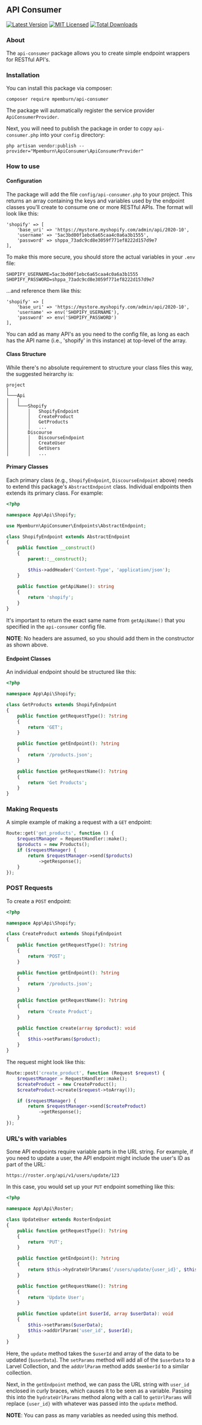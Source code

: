 ## API Consumer
[![Latest Version](https://img.shields.io/github/release/mpemburn/api-consumer.svg?style=flat-square)](https://github.com/spatie/laravel-analytics/releases)
[![MIT Licensed](https://img.shields.io/badge/license-MIT-brightgreen.svg?style=flat-square)](LICENSE.md)
[![Total Downloads](https://img.shields.io/packagist/dt/mpemburn/api-consumer.svg?style=flat-square)](https://packagist.org/packages/spatie/laravel-analytics)

### About
The `api-consumer` package allows you to create simple endpoint wrappers for RESTful API's.


### Installation

You can install this package via composer:

`composer require mpemburn/api-consumer`

The package will automatically register the service provider `ApiConsumerProvider`.

Next, you will need to publish the package in order to copy `api-consumer.php` into your `config` directory:
```
php artisan vendor:publish --provider="Mpemburn\ApiConsumer\ApiConsumerProvider"
``` 

### How to use
#### Configuration
The package will add the file `config/api-consumer.php` to your project.  This returns an array containing the keys and variables used by the endpoint classes you'll create to consume one or more RESTful APIs.  The format will look like this:

    'shopify' => [
        'base_uri' => 'https://mystore.myshopify.com/admin/api/2020-10',
        'username' => '5ac3bd00f1ebc6a65caa4c0a6a3b1555',
        'password' => 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
    ],
 
To make this more secure, you should store the actual variables in your `.env` file:

    SHOPIFY_USERNAME=5ac3bd00f1ebc6a65caa4c0a6a3b1555
    SHOPIFY_PASSWORD=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
 
...and reference them like this:

    'shopify' => [
        'base_uri' => 'https://mystore.myshopify.com/admin/api/2020-10',
        'username' => env('SHOPIFY_USERNAME'),
        'password' => env('SHOPIFY_PASSWORD')
    ],
    
You can add as many API's as you need to the config file, as long as each has the API name (i.e., 'shopify' in this instance) at top-level of the array.

#### Class Structure
While there's no absolute requirement to structure your class files this way, the suggested heirarchy is:
```
project
│   
└───Api
│   │   
│   └───Shopify
│       │   ShopifyEndpoint
│       │   CreateProduct
│       │   GetProducts
│       │   ...
│       Discourse
│       │   DiscourseEndpoint
│       │   CreateUser
│       │   GetUsers
│       │   ...
```

#### Primary Classes
Each primary class (e.g., `ShopifyEndpoint`, `DiscourseEndpoint` above) needs to extend this package's `AbstractEndpoint` class. Individual endpoints then extends its primary class.  For example:
```php
<?php

namespace App\Api\Shopify;

use Mpemburn\ApiConsumer\Endpoints\AbstractEndpoint;

class ShopifyEndpoint extends AbstractEndpoint
{
    public function __construct()
    {
        parent::__construct();

        $this->addHeader('Content-Type', 'application/json');
    }

    public function getApiName(): string
    {
        return 'shopify';
    }
}
```
It's important to return the exact same name from `getApiName()` that you specified in the `api-consumer` config file.

**NOTE**: No headers are assumed, so you should add them in the constructor as shown above.

#### Endpoint Classes
An individual endpoint should be structured like this:
```php
<?php

namespace App\Api\Shopify;

class GetProducts extends ShopifyEndpoint
{
    public function getRequestType(): ?string
    {
        return 'GET';
    }

    public function getEndpoint(): ?string
    {
        return '/products.json';
    }

    public function getRequestName(): ?string
    {
        return 'Get Products';
    }
}
```
### Making Requests

A simple example of making a request with a `GET` endpoint:

```php
Route::get('get_products', function () {
    $requestManager = RequestHandler::make();
    $products = new Products();
    if ($requestManager) {
        return $requestManager->send($products)
            ->getResponse();
    }
});

```
### POST Requests
To create a `POST` endpoint:

```php
<?php

namespace App\Api\Shopify;

class CreateProduct extends ShopifyEndpoint
{
    public function getRequestType(): ?string
    {
        return 'POST';
    }

    public function getEndpoint(): ?string
    {
        return '/products.json';
    }

    public function getRequestName(): ?string
    {
        return 'Create Product';
    }

    public function create(array $product): void
    {
        $this->setParams($product);
    }
}
```
The request might look like this:
```php
Route::post('create_product', function (Request $request) {
    $requestManager = RequestHandler::make();
    $createProduct = new CreateProduct();
    $createProduct->create($request->toArray());

    if ($requestManager) {
        return $requestManager->send($createProduct)
            ->getResponse();
    }
});
```
### URL's with variables
Some API endpoints require variable parts in the URL string. For example, if you need to update a user, the API endpoint might include the user's ID as part of the URL:
```
https://roster.org/api/v1/users/update/123
```

In this case, you would set up your `PUT` endpoint something like this:
```php
<?php

namespace App\Api\Roster;

class UpdateUser extends RosterEndpoint
{
    public function getRequestType(): ?string
    {
        return 'PUT';
    }

    public function getEndpoint(): ?string
    {
        return $this->hydrateUrlParams('/users/update/{user_id}', $this->getUrlParams());
    }

    public function getRequestName(): ?string
    {
        return 'Update User';
    }

    public function update(int $userId, array $userData): void
    {
        $this->setParams($userData);
        $this->addUrlParam('user_id', $userId);
    }
}
```
Here, the `update` method takes the `$userId` and array of the data to be updated (`$userData`).  The `setParams` method will add all of the `$userData` to a Larvel Collection, and the `addUrlParam` method adds `$memberId` to a similar collection.

Next, in the `getEndpoint` method, we can pass the URL string with `user_id` enclosed in curly braces, which causes it to be seen as a variable. Passing this into the `hydrateUrlParams` method along with a call to `getUrlParams` will replace `{user_id}` with whatever was passed into the `update` method.

**NOTE**: You can pass as many variables as needed using this method.
